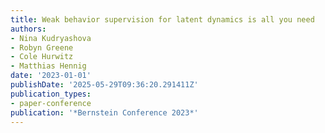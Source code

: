 ```yaml
---
title: Weak behavior supervision for latent dynamics is all you need
authors:
- Nina Kudryashova
- Robyn Greene
- Cole Hurwitz
- Matthias Hennig
date: '2023-01-01'
publishDate: '2025-05-29T09:36:20.291411Z'
publication_types:
- paper-conference
publication: '*Bernstein Conference 2023*'
---
```

